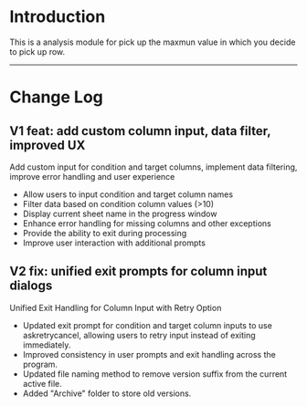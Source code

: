 # Introduction
This is a analysis module for pick up the maxmun value in which you decide to pick up row.

---

# Change Log
## V1 feat: add custom column input, data filter, improved UX

 Add custom input for condition and target columns, implement data filtering, improve error handling and user experience

- Allow users to input condition and target column names
- Filter data based on condition column values (>10)
- Display current sheet name in the progress window
- Enhance error handling for missing columns and other exceptions
- Provide the ability to exit during processing
- Improve user interaction with additional prompts


## V2 fix: unified exit prompts for column input dialogs
Unified Exit Handling for Column Input with Retry Option
- Updated exit prompt for condition and target column inputs to use askretrycancel, allowing users to retry input instead of exiting immediately.
- Improved consistency in user prompts and exit handling across the program.
- Updated file naming method to remove version suffix from the current active file.
- Added "Archive" folder to store old versions.